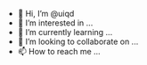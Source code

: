 - 👋 Hi, I’m @uiqd
- 👀 I’m interested in ...
- 🌱 I’m currently learning ...
- 💞️ I’m looking to collaborate on ...
- 📫 How to reach me ...

<!---
uiqd/uiqd is a ✨ special ✨ repository because its `README.md` (this file) appears on your GitHub profile.
You can click the Preview link to take a look at your changes.
--->
